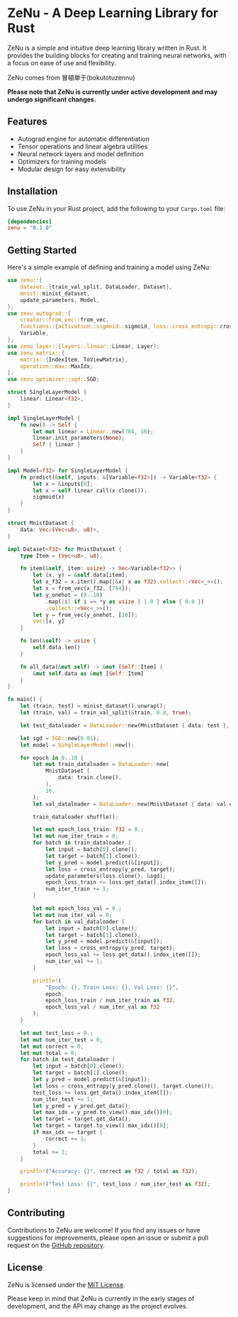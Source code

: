 # ZeNu - A Deep Learning Library for Rust

ZeNu is a simple and intuitive deep learning library written in Rust. It provides the building blocks for creating and training neural networks, with a focus on ease of use and flexibility.

ZeNu comes from 冒頓単于(bokutotuzennu)

**Please note that ZeNu is currently under active development and may undergo significant changes.**

## Features

- Autograd engine for automatic differentiation
- Tensor operations and linear algebra utilities
- Neural network layers and model definition
- Optimizers for training models
- Modular design for easy extensibility

## Installation

To use ZeNu in your Rust project, add the following to your `Cargo.toml` file:

```toml
[dependencies]
zenu = "0.1.0"
```

## Getting Started

Here's a simple example of defining and training a model using ZeNu:

```rust
use zenu::{
    dataset::{train_val_split, DataLoader, Dataset},
    mnist::minist_dataset,
    update_parameters, Model,
};
use zenu_autograd::{
    creator::from_vec::from_vec,
    functions::{activation::sigmoid::sigmoid, loss::cross_entropy::cross_entropy},
    Variable,
};
use zenu_layer::{layers::linear::Linear, Layer};
use zenu_matrix::{
    matrix::{IndexItem, ToViewMatrix},
    operation::max::MaxIdx,
};
use zenu_optimizer::sgd::SGD;

struct SingleLayerModel {
    linear: Linear<f32>,
}

impl SingleLayerModel {
    fn new() -> Self {
        let mut linear = Linear::new(784, 10);
        linear.init_parameters(None);
        Self { linear }
    }
}

impl Model<f32> for SingleLayerModel {
    fn predict(&self, inputs: &[Variable<f32>]) -> Variable<f32> {
        let x = &inputs[0];
        let x = self.linear.call(x.clone());
        sigmoid(x)
    }
}

struct MnistDataset {
    data: Vec<(Vec<u8>, u8)>,
}

impl Dataset<f32> for MnistDataset {
    type Item = (Vec<u8>, u8);

    fn item(&self, item: usize) -> Vec<Variable<f32>> {
        let (x, y) = &self.data[item];
        let x_f32 = x.iter().map(|&x| x as f32).collect::<Vec<_>>();
        let x = from_vec(x_f32, [784]);
        let y_onehot = (0..10)
            .map(|i| if i == *y as usize { 1.0 } else { 0.0 })
            .collect::<Vec<_>>();
        let y = from_vec(y_onehot, [10]);
        vec![x, y]
    }

    fn len(&self) -> usize {
        self.data.len()
    }

    fn all_data(&mut self) -> &mut [Self::Item] {
        &mut self.data as &mut [Self::Item]
    }
}

fn main() {
    let (train, test) = minist_dataset().unwrap();
    let (train, val) = train_val_split(&train, 0.8, true);

    let test_dataloader = DataLoader::new(MnistDataset { data: test }, 1);

    let sgd = SGD::new(0.01);
    let model = SingleLayerModel::new();

    for epoch in 0..10 {
        let mut train_dataloader = DataLoader::new(
            MnistDataset {
                data: train.clone(),
            },
            16,
        );
        let val_dataloader = DataLoader::new(MnistDataset { data: val.clone() }, 16);

        train_dataloader.shuffle();

        let mut epoch_loss_train: f32 = 0.;
        let mut num_iter_train = 0;
        for batch in train_dataloader {
            let input = batch[0].clone();
            let target = batch[1].clone();
            let y_pred = model.predict(&[input]);
            let loss = cross_entropy(y_pred, target);
            update_parameters(loss.clone(), &sgd);
            epoch_loss_train += loss.get_data().index_item([]);
            num_iter_train += 1;
        }

        let mut epoch_loss_val = 0.;
        let mut num_iter_val = 0;
        for batch in val_dataloader {
            let input = batch[0].clone();
            let target = batch[1].clone();
            let y_pred = model.predict(&[input]);
            let loss = cross_entropy(y_pred, target);
            epoch_loss_val += loss.get_data().index_item([]);
            num_iter_val += 1;
        }

        println!(
            "Epoch: {}, Train Loss: {}, Val Loss: {}",
            epoch,
            epoch_loss_train / num_iter_train as f32,
            epoch_loss_val / num_iter_val as f32
        );
    }

    let mut test_loss = 0.;
    let mut num_iter_test = 0;
    let mut correct = 0;
    let mut total = 0;
    for batch in test_dataloader {
        let input = batch[0].clone();
        let target = batch[1].clone();
        let y_pred = model.predict(&[input]);
        let loss = cross_entropy(y_pred.clone(), target.clone());
        test_loss += loss.get_data().index_item([]);
        num_iter_test += 1;
        let y_pred = y_pred.get_data();
        let max_idx = y_pred.to_view().max_idx()[0];
        let target = target.get_data();
        let target = target.to_view().max_idx()[0];
        if max_idx == target {
            correct += 1;
        }
        total += 1;
    }

    println!("Accuracy: {}", correct as f32 / total as f32);

    println!("Test Loss: {}", test_loss / num_iter_test as f32);
}

```

## Contributing

Contributions to ZeNu are welcome! If you find any issues or have suggestions for improvements, please open an issue or submit a pull request on the [GitHub repository](https://github.com/bokutotu/zenu).

## License

ZeNu is licensed under the [MIT License](LICENSE).

Please keep in mind that ZeNu is currently in the early stages of development, and the API may change as the project evolves.
